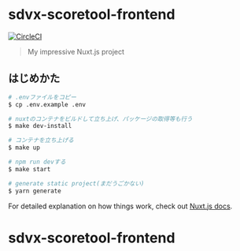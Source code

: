 # sdvx-scoretool-frontend
[![CircleCI](https://circleci.com/gh/il-y-seto/sdvx-scoretool-frontend/tree/master.svg?style=svg)](https://circleci.com/gh/il-y-seto/sdvx-scoretool-frontend/tree/master)

> My impressive Nuxt.js project

## はじめかた

```bash
# .envファイルをコピー
$ cp .env.example .env

# nuxtのコンテナをビルドして立ち上げ、パッケージの取得等も行う
$ make dev-install

# コンテナを立ち上げる
$ make up

# npm run devする
$ make start

# generate static project(まだうごかない)
$ yarn generate
```

For detailed explanation on how things work, check out [Nuxt.js docs](https://nuxtjs.org).
# sdvx-scoretool-frontend
